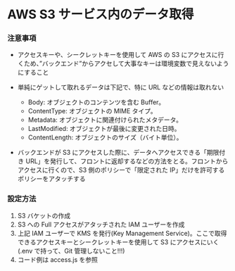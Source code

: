 # AWS S3 サービス内のデータ取得

### 注意事項

- アクセスキーや、シークレットキーを使用して AWS の S3 にアクセスに行くため、”バックエンド”からアクセして大事なキーは環境変数で見えないようにすること

- 単純にゲットして取れるデータは下記で、特に URL などの情報は取れない

  - Body: オブジェクトのコンテンツを含む Buffer。
  - ContentType: オブジェクトの MIME タイプ。
  - Metadata: オブジェクトに関連付けられたメタデータ。
  - LastModified: オブジェクトが最後に変更された日時。
  - ContentLength: オブジェクトのサイズ（バイト単位）。

- バックエンドが S3 にアクセスした際に、データへアクセスできる「期限付き URL」を発行して、フロントに返却するなどの方法をとる。フロントからアクセスに行くので、S3 側のポリシーで「限定された IP」だけを許可するポリシーをアタッチする

### 設定方法

1. S3 バケットの作成
2. S3 への Full アクセスがアタッチされた IAM ユーザーを作成
3. 上記 IAM ユーザーで KMS を発行(Key Management Service)。ここで取得できるアクセスキーとシークレットキーを使用して S3 にアクセスにいく(.env で持って、Git 管理しないこと!!!)
4. コード例は access.js を参照
